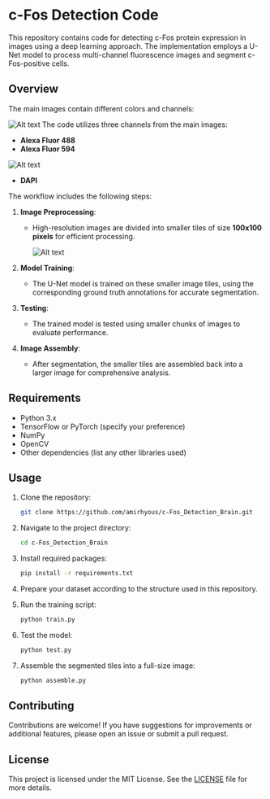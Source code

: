 
# c-Fos Detection Code

This repository contains code for detecting c-Fos protein expression in images using a deep learning approach. The implementation employs a U-Net model to process multi-channel fluorescence images and segment c-Fos-positive cells.

## Overview

The main images contain different colors and channels:

![Alt text](blevel_eq_lowerQ.png)
The code utilizes three channels from the main images:

- **Alexa Fluor 488**
- **Alexa Fluor 594**
  
![Alt text](blevel_Alexa_Fluor_594_lowerQ.png)

- **DAPI**

The workflow includes the following steps:

1. **Image Preprocessing**:
   - High-resolution images are divided into smaller tiles of size **100x100 pixels** for efficient processing.
     
     ![Alt text](blevel_Alexa_Fluor_594_chunks_chunk_13_56.png)


2. **Model Training**:
   - The U-Net model is trained on these smaller image tiles, using the corresponding ground truth annotations for accurate segmentation.

3. **Testing**:
   - The trained model is tested using smaller chunks of images to evaluate performance.

4. **Image Assembly**:
   - After segmentation, the smaller tiles are assembled back into a larger image for comprehensive analysis.

## Requirements

- Python 3.x
- TensorFlow or PyTorch (specify your preference)
- NumPy
- OpenCV
- Other dependencies (list any other libraries used)

## Usage

1. Clone the repository:

   ```bash
   git clone https://github.com/amirhyous/c-Fos_Detection_Brain.git
   ```

2. Navigate to the project directory:

   ```bash
   cd c-Fos_Detection_Brain
   ```

3. Install required packages:

   ```bash
   pip install -r requirements.txt
   ```

4. Prepare your dataset according to the structure used in this repository.

5. Run the training script:

   ```bash
   python train.py
   ```

6. Test the model:

   ```bash
   python test.py
   ```

7. Assemble the segmented tiles into a full-size image:

   ```bash
   python assemble.py
   ```

## Contributing

Contributions are welcome! If you have suggestions for improvements or additional features, please open an issue or submit a pull request.

## License

This project is licensed under the MIT License. See the [LICENSE](LICENSE) file for more details.
